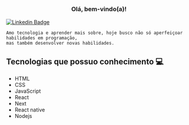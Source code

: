 <h3 align="center">  <br>

Olá, bem-vindo(a)!
<br>

</h3>

[![Linkedin Badge](https://img.shields.io/badge/-Linkedin-blue?style=for-the-badge&logo=Linkedin&logoColor=white&link=https://www.linkedin.com/in/samuel-rodrigues-49545316a/)](https://www.linkedin.com/in/samuel-rodrigues-49545316a/)

```
Amo tecnologia e aprender mais sobre, hoje busco não só aperfeiçoar habilidades em programação,
mas também desenvolver novas habilidades.
```

## Tecnologias que possuo conhecimento 💻

  - HTML
  - CSS
  - JavaScript
  - React
  - Next
  - React native
  - Nodejs
